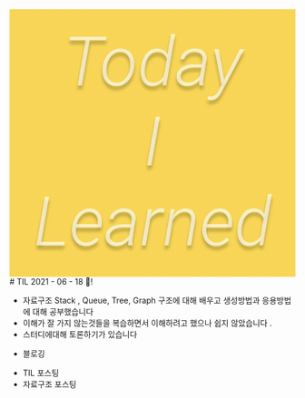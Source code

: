 <img src="TILimage.png" align="center" />
# TIL 2021 - 06 - 18 📖!

- 자료구조 Stack , Queue, Tree, Graph 구조에 대해 배우고 생성방법과 응용방법에 대해 공부했습니다
- 이해가 잘 가지 않는것들을 복습하면서 이해하려고 했으나 쉽지 않았습니다 .
- 스터디에대해 토론하기가 있습니다
* 블로깅
- TIL 포스팅
- 자료구조 포스팅

